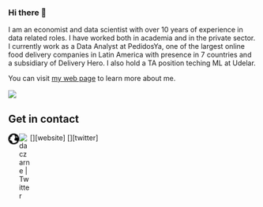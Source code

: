 ### Hi there 👋  

I am an economist and data scientist with over 10 years of experience in data related roles. I have worked both in academia and in the private sector. I currently work as a Data Analyst at PedidosYa, one of the largest online food delivery companies in Latin America with presence in 7 countries and a subsidiary of Delivery Hero. I also hold a TA position teching ML at Udelar.

You can visit [my web page](https://danielczarnievicz.netlify.app/portfolio/) to learn more about me.

<!--
<a href="https://github.com/daczarne/daczarne">
  <img align="center" src="https://github-readme-stats.vercel.app/api?username=daczarne&hide=stars,prs&count_private=true&show_icons=true&theme=radical&include_all_commits=true&custom_title=GitHub%20Stats" />
</a>
-->
<a href="https://github.com/daczarne/daczarne">
  <img align="center" src="https://github-readme-stats.vercel.app/api/top-langs/?username=daczarne&langs_count=10&layout=compact&theme=radical" />
</a>  

## Get in contact

[<img align="left" alt="danielczarnievicz.com" width="22px" src="https://raw.githubusercontent.com/iconic/open-iconic/master/svg/globe.svg" />][website]
[<img align="left" alt="daczarne | Twitter" width="22px" src="https://cdn.jsdelivr.net/npm/simple-icons@v3/icons/twitter.svg" />][twitter]
